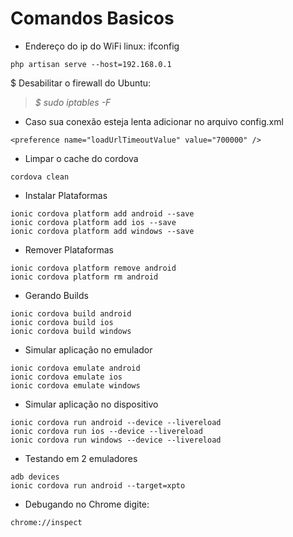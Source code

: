# Comandos Basicos
* Endereço do ip do WiFi linux: ifconfig 
```
php artisan serve --host=192.168.0.1
```
$ Desabilitar o firewall do Ubuntu:  
>*$ sudo iptables -F*

* Caso sua conexão esteja lenta adicionar no arquivo config.xml 
```
<preference name="loadUrlTimeoutValue" value="700000" />
```
* Limpar o cache do cordova
```
cordova clean
```

* Instalar Plataformas
```
ionic cordova platform add android --save
ionic cordova platform add ios --save
ionic cordova platform add windows --save
```
* Remover Plataformas
```
ionic cordova platform remove android
ionic cordova platform rm android
```
* Gerando Builds
```
ionic cordova build android
ionic cordova build ios
ionic cordova build windows
```
* Simular aplicação no emulador
```
ionic cordova emulate android
ionic cordova emulate ios
ionic cordova emulate windows
```
* Simular aplicação no dispositivo
```
ionic cordova run android --device --livereload
ionic cordova run ios --device --livereload
ionic cordova run windows --device --livereload
```
* Testando em 2 emuladores
```
adb devices
ionic cordova run android --target=xpto
```
* Debugando no Chrome digite:
```
chrome://inspect
```
